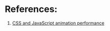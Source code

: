 
# References:

1. [CSS and JavaScript animation performance](https://developer.mozilla.org/en-US/docs/Web/Performance/CSS_JavaScript_animation_performance)